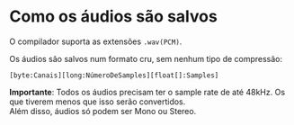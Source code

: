 # Como os áudios são salvos
O compilador suporta as extensões `.wav(PCM)`.

Os áudios são salvos num formato cru, sem nenhum tipo de compressão:

```
[byte:Canais][long:NúmeroDeSamples][float[]:Samples]
```

**Importante**: Todos os áudios precisam ter o sample rate de até 48kHz. Os que tiverem menos que isso serão convertidos. <br />
Além disso, áudios só podem ser Mono ou Stereo.